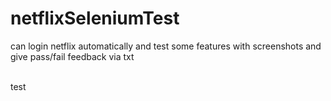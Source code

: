 # netflixSeleniumTest
can login netflix automatically and test some features with screenshots and give pass/fail feedback via txt

<br>test</br>
